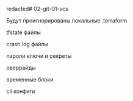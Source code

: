 redacted# 02-git-01-vcs

Будут проигнорированы локальные .terraform

tfstate файлы

crash.log файлы

пароли ключи и секреты

оверрайды

временные блоки

cli конфиги

